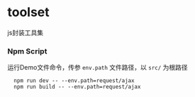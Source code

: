 # toolset
js封装工具集

### Npm Script

运行Demo文件命令，传参 `env.path` 文件路径，以 `src/` 为根路径  

```
  npm run dev -- --env.path=request/ajax
  npm run build -- --env.path=request/ajax
```